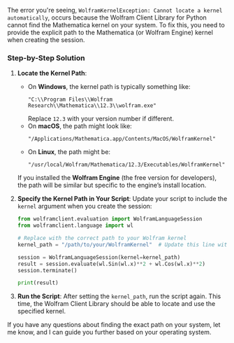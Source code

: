 The error you're seeing, `WolframKernelException: Cannot locate a kernel automatically`, occurs because the Wolfram Client Library for Python cannot find the Mathematica kernel on your system. To fix this, you need to provide the explicit path to the Mathematica (or Wolfram Engine) kernel when creating the session.

### Step-by-Step Solution

1. **Locate the Kernel Path**:
   - On **Windows**, the kernel path is typically something like:
     ```
     "C:\\Program Files\\Wolfram Research\\Mathematica\\12.3\\wolfram.exe"
     ```
     Replace `12.3` with your version number if different.
   - On **macOS**, the path might look like:
     ```
     "/Applications/Mathematica.app/Contents/MacOS/WolframKernel"
     ```
   - On **Linux**, the path might be:
     ```
     "/usr/local/Wolfram/Mathematica/12.3/Executables/WolframKernel"
     ```
   If you installed the **Wolfram Engine** (the free version for developers), the path will be similar but specific to the engine’s install location.

2. **Specify the Kernel Path in Your Script**:
   Update your script to include the `kernel` argument when you create the session:

   ```python
   from wolframclient.evaluation import WolframLanguageSession
   from wolframclient.language import wl

   # Replace with the correct path to your Wolfram kernel
   kernel_path = "/path/to/your/WolframKernel"  # Update this line with your actual path

   session = WolframLanguageSession(kernel=kernel_path)
   result = session.evaluate(wl.Sin(wl.x)**2 + wl.Cos(wl.x)**2)
   session.terminate()

   print(result)
   ```

3. **Run the Script**:
   After setting the `kernel_path`, run the script again. This time, the Wolfram Client Library should be able to locate and use the specified kernel.

If you have any questions about finding the exact path on your system, let me know, and I can guide you further based on your operating system.
